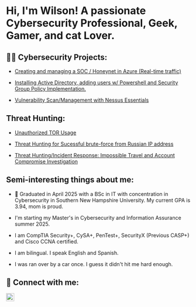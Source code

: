 <h1>Hi, I'm Wilson! A passionate Cybersecurity Professional, Geek, Gamer, and cat Lover.</h1>

<h2>👨‍💻 Cybersecurity Projects:</h2>

- [Creating and managing a SOC / Honeynet in Azure (Real-time traffic) ](https://github.com/art-wiju/Cloud-SOC-And-Honeynet)
 
- [Installing Active Directory, adding users w/ Powershell and Security Group Policy Implementation.](https://github.com/art-wiju/Active-Directory-Lab)

- [Vulnerability Scan/Management with Nessus Essentials](https://github.com/art-wiju/Nessus-Vulnerability-Management/)

<h2> Threat Hunting:</h2>

- [Unauthorized TOR Usage](https://github.com/art-wiju/Unauthorized-Tor-Usage)

- [Threat Hunting for Sucessful brute-force from Russian IP address](https://github.com/art-wiju/Successful-Brute-force-from-Russian-IP)

- [Threat Hunting/Incident Response: Impossible Travel and Account Compromise Investigation](https://github.com/art-wiju/Impossible-Travel-SOC-Ticket)
 
<h2> Semi-interesting things about me: </h2>

- 📖 Graduated in April 2025 with a BSc in IT with concentration in Cybersecurity in Southern New Hampshire University. My current GPA is 3.94, mom is proud.

- I'm starting my Master's in Cybersecurity and Information Assurance summer 2025. 

- I am CompTIA Security+, CySA+, PenTest+, SecurityX (Previous CASP+) and Cisco CCNA certified. 

- I am bilingual. I speak English and Spanish.

- I was ran over by a car once. I guess it didn't hit me hard enough. 

<h2> 🤳 Connect with me:</h2>

[<img align="left" alt="WilsonArteaga | LinkedIn" width="22px" src="https://cdn.jsdelivr.net/npm/simple-icons@v3/icons/linkedin.svg" />][linkedin]

[linkedin]: https://www.linkedin.com/in/wilson-arteaga-villalobos/

<!--
**art-wiju/art-wiju** is a ✨ _special_ ✨ repository because its `README.md` (this file) appears on your GitHub profile.

Here are some ideas to get you started:

- 🔭 I’m currently working on ...
- 🌱 I’m currently learning ...
- 👯 I’m looking to collaborate on ...
- 🤔 I’m looking for help with ...
- 💬 Ask me about ...
- 📫 How to reach me: ...
- 😄 Pronouns: ...
- ⚡ Fun fact: ...

[twitter]: https://twitter.com/
[youtube]: https://www.youtube.com/c/
[instagram]: https://www.instagram.com/

[<img align="left" alt="WilsonArteaga | YouTube" width="22px" src="https://cdn.jsdelivr.net/npm/simple-icons@v3/icons/youtube.svg" />][youtube]
[<img align="left" alt="WilsonArteaga | Twitter" width="22px" src="https://cdn.jsdelivr.net/npm/simple-icons@v3/icons/twitter.svg" />][twitter]
[<img align="left" alt="WilsonArteaga | Instagram" width="22px" src="https://cdn.jsdelivr.net/npm/simple-icons@v3/icons/instagram.svg" />][instagram]
-->
